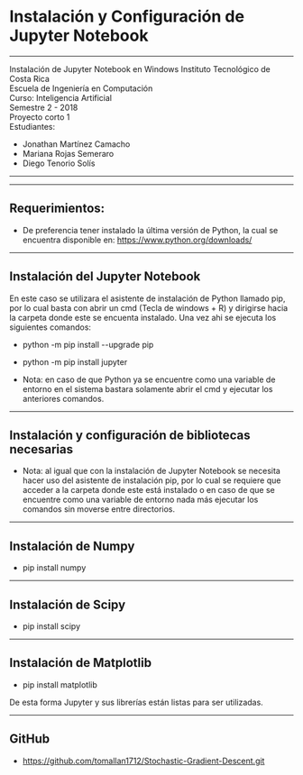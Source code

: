 # Instalación y Configuración de Jupyter Notebook

------------------------------------------------
Instalación de Jupyter Notebook en Windows
Instituto Tecnológico de Costa Rica 	      
Escuela de Ingeniería en Computación       
Curso: Inteligencia Artificial	      
Semestre 2 - 2018		 	      
Proyecto corto 1 			      
Estudiantes: 			      
* Jonathan Martínez Camacho 	      
* Mariana Rojas Semeraro 		      
* Diego Tenorio Solís 		      
------------------------------------------------

---------------	
Requerimientos:
---------------

* De preferencia tener instalado la última versión de Python, la cual se encuentra disponible en: https://www.python.org/downloads/

--------------------------------
Instalación del Jupyter Notebook
--------------------------------

En este caso se utilizara el asistente de instalación de Python llamado pip, por lo cual basta con abrir un cmd (Tecla de windows + R) y dirigirse hacia la carpeta donde este se encuenta instalado. Una vez ahi se ejecuta los siguientes comandos:

* python -m pip install --upgrade pip
* python -m pip install jupyter

* Nota: en caso de que Python ya se encuentre como una variable de entorno en el sistema bastara solamente abrir el cmd y ejecutar los anteriores comandos.


-----------------------------------------------------
Instalación y configuración de bibliotecas necesarias
-----------------------------------------------------

* Nota: al igual que con la instalación de Jupyter Notebook se necesita hacer uso del asistente de instalación pip, por lo cual se requiere que acceder a la carpeta donde este está instalado o en caso de que se encuentre como una variable de entorno nada más ejecutar los comandos sin moverse entre directorios.

-------------------------
Instalación de Numpy
-------------------------

* pip install numpy

-------------------------
Instalación de Scipy
-------------------------

* pip install scipy

-------------------------
Instalación de Matplotlib
-------------------------

* pip install matplotlib


De esta forma Jupyter y sus librerías están listas para ser utilizadas.

-------------
GitHub
-------------

* https://github.com/tomallan1712/Stochastic-Gradient-Descent.git
